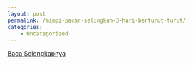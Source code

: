 ```yaml
---
layout: post
permalink: /mimpi-pacar-selingkuh-3-hari-berturut-turut/
categories:
    - Uncategorized
---
```


[Baca Selengkapnya](/07)